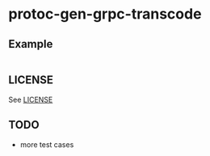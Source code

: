 # protoc-gen-grpc-transcode

## Example

```go

```

## LICENSE

See [LICENSE](./LICENSE)

## TODO
- more test cases
